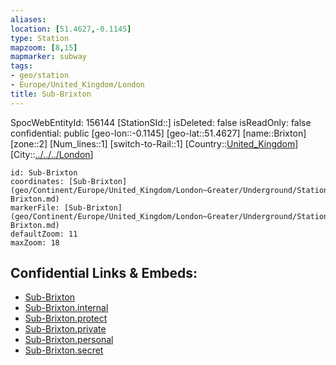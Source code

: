 ```yaml
---
aliases: 
location: [51.4627,-0.1145]
type: Station 
mapzoom: [8,15] 
mapmarker: subway 
tags:
- geo/station
- Europe/United_Kingdom/London
title: Sub-Brixton
---
```

SpocWebEntityId: 156144
[StationSId::]
isDeleted: false
isReadOnly: false
confidential: public
[geo-lon::-0.1145]
[geo-lat::51.4627]
[name::Brixton]
[zone::2]
[Num_lines::1]
[switch-to-Rail::1]
[Country::[United_Kingdom](geo/Continent/Europe/United_Kingdom.md)]
[City::[../../../London](../../../London)]


```leaflet
id: Sub-Brixton
coordinates: [Sub-Brixton](geo/Continent/Europe/United_Kingdom/London~Greater/Underground/Station/Sub-Brixton.md)
markerFile: [Sub-Brixton](geo/Continent/Europe/United_Kingdom/London~Greater/Underground/Station/Sub-Brixton.md)
defaultZoom: 11 
maxZoom: 18
```


## Confidential Links & Embeds: 
- [Sub-Brixton](../../../../../../../../_public/geo/Continent/Europe/United_Kingdom/London~Greater/Underground/Station/Sub-Brixton.md) 
- [Sub-Brixton.internal](../../../../../../../../_internal/geo/Continent/Europe/United_Kingdom/London~Greater/Underground/Station/Sub-Brixton.internal.md) 
- [Sub-Brixton.protect](../../../../../../../../_protect/geo/Continent/Europe/United_Kingdom/London~Greater/Underground/Station/Sub-Brixton.protect.md) 
- [Sub-Brixton.private](../../../../../../../../_private/geo/Continent/Europe/United_Kingdom/London~Greater/Underground/Station/Sub-Brixton.private.md) 
- [Sub-Brixton.personal](../../../../../../../../_personal/geo/Continent/Europe/United_Kingdom/London~Greater/Underground/Station/Sub-Brixton.personal.md) 
- [Sub-Brixton.secret](../../../../../../../../_secret/geo/Continent/Europe/United_Kingdom/London~Greater/Underground/Station/Sub-Brixton.secret.md) 
